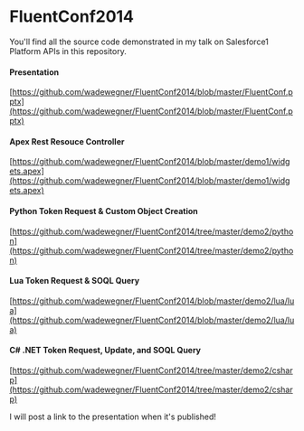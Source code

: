 # FluentConf2014

You'll find all the source code demonstrated in my talk on Salesforce1 Platform APIs in this repository.

#### Presentation

[https://github.com/wadewegner/FluentConf2014/blob/master/FluentConf.pptx](https://github.com/wadewegner/FluentConf2014/blob/master/FluentConf.pptx)

#### Apex Rest Resouce Controller

[https://github.com/wadewegner/FluentConf2014/blob/master/demo1/widgets.apex](https://github.com/wadewegner/FluentConf2014/blob/master/demo1/widgets.apex)

#### Python Token Request & Custom Object Creation

[https://github.com/wadewegner/FluentConf2014/tree/master/demo2/python](https://github.com/wadewegner/FluentConf2014/tree/master/demo2/python)

#### Lua Token Request & SOQL Query

[https://github.com/wadewegner/FluentConf2014/blob/master/demo2/lua/lua](https://github.com/wadewegner/FluentConf2014/blob/master/demo2/lua/lua)

#### C# .NET Token Request, Update, and SOQL Query

[https://github.com/wadewegner/FluentConf2014/tree/master/demo2/csharp](https://github.com/wadewegner/FluentConf2014/tree/master/demo2/csharp)

I will post a link to the presentation when it's published!
